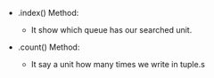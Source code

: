 - .index() Method:
   - It show which queue has our searched unit.

- .count() Method:
   - It say a unit how many times we write in tuple.s